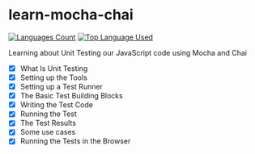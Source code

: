# learn-mocha-chai

[![Languages Count](https://img.shields.io/github/languages/count/palashmon/learn-mocha-chai.svg)](https://github.com/palashmon/learn-mocha-chai/search?l=javascript)
[![Top Language Used](https://img.shields.io/github/languages/top/palashmon/learn-mocha-chai.svg)](https://github.com/palashmon/learn-mocha-chai/search?l=javascript)
&nbsp;

Learning about Unit Testing our JavaScript code using Mocha and Chai

*   [x] What Is Unit Testing
*   [x] Setting up the Tools
*   [x] Setting up a Test Runner
*   [x] The Basic Test Building Blocks
*   [x] Writing the Test Code
*   [x] Running the Test
*   [x] The Test Results
*   [x] Some use cases
*   [x] Running the Tests in the Browser
